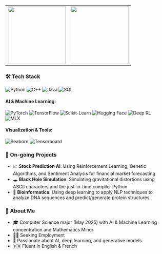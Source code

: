 <table>
  <tr>
    <td>
      <img height="180em" src="https://github-readme-streak-stats.herokuapp.com/?user=edwardduda&theme=tokyonight"/>
    </td>
    <td>
      <img height="180em" src="https://github-readme-stats.vercel.app/api/top-langs/?username=edwardduda&layout=compact&theme=tokyonight"/>
    </td>
  </tr>
</table>

### 🛠️ Tech Stack
![Python](https://img.shields.io/badge/Python-3776AB?style=for-the-badge&logo=python&logoColor=white) ![C++](https://img.shields.io/badge/C++-00599C?style=for-the-badge&logo=c%2B%2B&logoColor=white) ![Java](https://img.shields.io/badge/Java-ED8B00?style=for-the-badge&logo=openjdk&logoColor=white) ![SQL](https://img.shields.io/badge/MySQL-4479A1?style=for-the-badge&logo=mysql&logoColor=white)

#### AI & Machine Learning:
![PyTorch](https://img.shields.io/badge/PyTorch-EE4C2C?style=for-the-badge&logo=pytorch&logoColor=white) ![TensorFlow](https://img.shields.io/badge/TensorFlow-FF6F00?style=for-the-badge&logo=tensorflow&logoColor=white) ![Scikit-Learn](https://img.shields.io/badge/Scikit--Learn-F7931E?style=for-the-badge&logo=scikit-learn&logoColor=white) ![Hugging Face](https://img.shields.io/badge/Hugging%20Face-F4A261?style=for-the-badge&logo=huggingface&logoColor=white) ![Deep RL](https://img.shields.io/badge/Deep%20RL-563D7C?style=for-the-badge) ![MLX](https://img.shields.io/badge/MLX-FF7F50?style=for-the-badge)

#### Visualization & Tools:
![Seaborn](https://img.shields.io/badge/Seaborn-008080?style=for-the-badge) ![Tensorboard](https://img.shields.io/badge/Tensorboard-FFA500?style=for-the-badge&logo=tensorflow&logoColor=white)
### 📌 On-going Projects
- 📈 **Stock Prediction AI**: Using Reinforcement Learning, Genetic Algorithms, and Sentiment Analysis for financial market forecasting
- 🕳️ **Black Hole Simulation**: Simulating gravitational distortions using ASCII characters and the just-in-time compiler Python 
- 🔬 **Bioinformatics**: Using deep learning to apply NLP techniques to analyze DNA sequences and predict/generate protein structures
### 🚀 About Me
- 🎓 Computer Science major (May 2025) with AI & Machine Learning concentration and Mathematics Minor
- 👨‍💼 Seeking Employment
- 🧠 Passionate about AI, deep learning, and generative models
- 🇫🇷 Fluent in English & French

<!---
edwardduda/edwardduda is a ✨ special ✨ repository because its `README.md` (this file) appears on your GitHub profile.
You can click the Preview link to take a look at your changes.
--->




